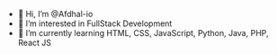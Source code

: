 - 👋 Hi, I’m @Afdhal-io
- 👀 I’m interested in FullStack Development
- 🌱 I’m currently learning HTML, CSS, JavaScript, Python, Java, PHP, React JS

<!---
Afdhal-io/Afdhal-io is a ✨ special ✨ repository because its `README.md` (this file) appears on your GitHub profile.
You can click the Preview link to take a look at your changes.
--->
